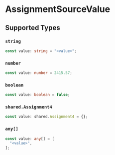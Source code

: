 # AssignmentSourceValue


## Supported Types

### `string`

```typescript
const value: string = "<value>";
```

### `number`

```typescript
const value: number = 2415.57;
```

### `boolean`

```typescript
const value: boolean = false;
```

### `shared.Assignment4`

```typescript
const value: shared.Assignment4 = {};
```

### `any[]`

```typescript
const value: any[] = [
  "<value>",
];
```

